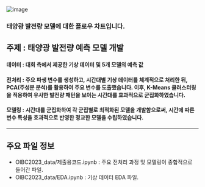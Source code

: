 ![image](https://github.com/user-attachments/assets/b4fb0518-db59-4c37-8fbc-e4ded246d7c1)
###  태양광 발전량 모델에 대한 플로우 차트입니다.

## 주제 :  태양광 발전량 예측 모델 개발
#### 데이터 : 대회 측에서 제공한 기상 데이터 및 5개 모델의 예측 값
#### 전처리 : 주요 파생 변수를 생성하고, 시간대별 기상 데이터를 체계적으로 처리한 뒤, PCA(주성분 분석)를 활용하여 주요 변수를 도출했습니다. 이후, K-Means 클러스터링을 적용하여 유사한 발전량 패턴을 보이는 시간대를 효과적으로 군집화하였습니다.
#### 모델링 : 시간대를 군집화하여 각 군집별로 최적화된 모델을 개발함으로써, 시간에 따른 변수 특성을 효과적으로 반영한 정교한 모델을 수립하였습니다.

*****
## 주요 파일 정보
- OIBC2023_data/제출용코드.ipynb : 주요 전처리 과정 및 모델링이 종합적으로 들어간 파일.
- OIBC2023_data/EDA.ipynb : 기상 데이터 EDA 파일.
